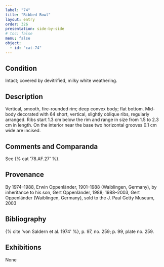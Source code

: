 ```yaml
---
label: "74"
title: "Ribbed Bowl"
layout: entry
order: 326
presentation: side-by-side
# toc: false
menu: false
object:
  - id: "cat-74"
---
```


## Condition

Intact; covered by devitrified, milky white weathering.

## Description

Vertical, smooth, fire-rounded rim; deep convex body; flat bottom. Mid-body decorated with 64 short, vertical, slightly oblique ribs, regularly arranged. Ribs start 1.3 cm below the rim and range in size from 1.5 to 2.3 cm in length. On the interior near the base two horizontal grooves 0.1 cm wide are incised.

## Comments and Comparanda

See {% cat '78.AF.27' %}.

## Provenance

By 1974–1988, Erwin Oppenländer, 1901–1988 (Waiblingen, Germany), by inheritance to his son, Gert Oppenländer, 1988; 1988–2003, Gert Oppenländer (Waiblingen, Germany), sold to the J. Paul Getty Museum, 2003

## Bibliography

{% cite 'von Saldern et al. 1974' %}, p. 97, no. 259; p. 99, plate no. 259.

## Exhibitions

None
